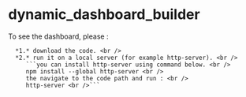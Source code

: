 # dynamic_dashboard_builder

To see the dashboard, please : <br />

      *1.* download the code. <br />
      *2.* run it on a local server (for example http-server). <br />
         ```you can install http-server using command below. <br />
         npm install --global http-server <br />
         the navigate to the code path and run : <br />
         http-server <br />```
